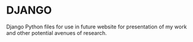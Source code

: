 # DJANGO
Django Python files for use in future website for presentation of my work and other potential avenues of research. 

